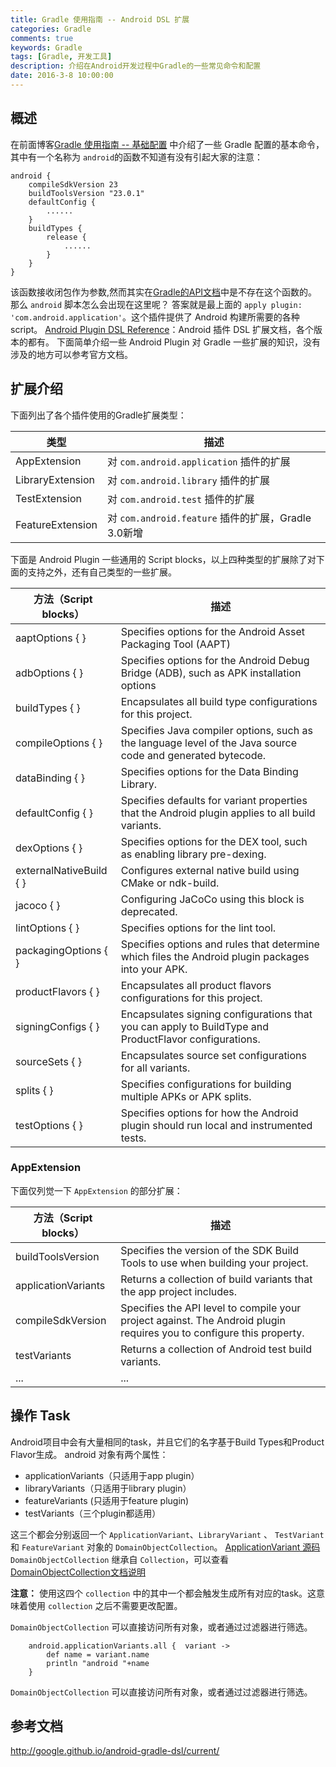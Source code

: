 ```yaml
---
title: Gradle 使用指南 -- Android DSL 扩展
categories: Gradle
comments: true
keywords: Gradle
tags: [Gradle, 开发工具]
description: 介绍在Android开发过程中Gradle的一些常见命令和配置
date: 2016-3-8 10:00:00
---
```

## 概述

在前面博客[Gradle 使用指南 -- 基础配置](http://www.heqiangfly.com/2016/03/03/development-tool-gradle-command-config/) 中介绍了一些 Gradle 配置的基本命令，其中有一个名称为 `android`的函数不知道有没有引起大家的注意：

```
android {
    compileSdkVersion 23
    buildToolsVersion "23.0.1"
    defaultConfig {
        ......
    }
    buildTypes {
        release {
            ......
        }
    }
}
```

该函数接收闭包作为参数,然而其实在[Gradle的API文档](https://docs.gradle.org/current/dsl/org.gradle.api.invocation.Gradle.html)中是不存在这个函数的。那么 `android` 脚本怎么会出现在这里呢？ 答案就是最上面的 `apply plugin: 'com.android.application'`。这个插件提供了 Android 构建所需要的各种 script。 
[Android Plugin DSL Reference](http://google.github.io/android-gradle-dsl/)：Android 插件 DSL 扩展文档，各个版本的都有。
下面简单介绍一些 Android Plugin 对 Gradle 一些扩展的知识，没有涉及的地方可以参考官方文档。

## 扩展介绍

下面列出了各个插件使用的Gradle扩展类型：

| 类型 | 描述 |
| ------------- | ------------- |
| AppExtension | 对 `com.android.application` 插件的扩展 |
| LibraryExtension | 对 `com.android.library` 插件的扩展 |
| TestExtension | 对 `com.android.test` 插件的扩展 |
| FeatureExtension | 对 `com.android.feature` 插件的扩展，Gradle 3.0新增 |

下面是 Android Plugin 一些通用的 Script blocks，以上四种类型的扩展除了对下面的支持之外，还有自己类型的一些扩展。

| 方法（Script blocks） | 描述 |
| ------------- | ------------- |
|aaptOptions { } |Specifies options for the Android Asset Packaging Tool (AAPT)|
|adbOptions { }	|Specifies options for the Android Debug Bridge (ADB), such as APK installation options|
|buildTypes { }	|Encapsulates all build type configurations for this project.|
|compileOptions { }	|Specifies Java compiler options, such as the language level of the Java source code and generated bytecode.|
|dataBinding { }|Specifies options for the Data Binding Library.
|defaultConfig { }|	Specifies defaults for variant properties that the Android plugin applies to all build variants.|
|dexOptions { }	|Specifies options for the DEX tool, such as enabling library pre-dexing.|
|externalNativeBuild { }|Configures external native build using CMake or ndk-build.|
|jacoco { }	|Configuring JaCoCo using this block is deprecated.|
|lintOptions { }|Specifies options for the lint tool.|
|packagingOptions { }|	Specifies options and rules that determine which files the Android plugin packages into your APK.|
|productFlavors { }	|Encapsulates all product flavors configurations for this project.|
|signingConfigs { }	|Encapsulates signing configurations that you can apply to BuildType and ProductFlavor configurations.|
|sourceSets { }	|Encapsulates source set configurations for all variants.|
|splits { }	|Specifies configurations for building multiple APKs or APK splits.|
|testOptions { }|	Specifies options for how the Android plugin should run local and instrumented tests.| 

### AppExtension

下面仅列觉一下 `AppExtension` 的部分扩展：

| 方法（Script blocks） | 描述 |
| ------------- | ------------- |
| buildToolsVersion | Specifies the version of the SDK Build Tools to use when building your project.  |
| applicationVariants | Returns a collection of build variants that the app project includes.  |
| compileSdkVersion | Specifies the API level to compile your project against. The Android plugin requires you to configure this property.  |
| testVariants | Returns a collection of Android test build variants.  |
| ... | ... |

## 操作 Task

Android项目中会有大量相同的task，并且它们的名字基于Build Types和Product Flavor生成。
android 对象有两个属性：

 - applicationVariants（只适用于app plugin）
 - libraryVariants（只适用于library plugin）
 - featureVariants (只适用于feature plugin)
 - testVariants（三个plugin都适用）

这三个都会分别返回一个 `ApplicationVariant`、`LibraryVariant` 、 `TestVariant` 和 `FeatureVariant` 对象的 `DomainObjectCollection`。
[ApplicationVariant 源码](https://android.googlesource.com/platform/tools/build/+/8dca86a/gradle/src/main/groovy/com/android/build/gradle/internal/ApplicationVariant.groovy)
`DomainObjectCollection` 继承自 `Collection`，可以查看 [DomainObjectCollection文档说明](https://docs.gradle.org/4.2/javadoc/org/gradle/api/DomainObjectCollection.html)

**注意：** 使用这四个 `collection` 中的其中一个都会触发生成所有对应的task。这意味着使用 `collection` 之后不需要更改配置。

`DomainObjectCollection` 可以直接访问所有对象，或者通过过滤器进行筛选。

```
    android.applicationVariants.all {  variant ->
        def name = variant.name
        println "android "+name
    }
```


`DomainObjectCollection` 可以直接访问所有对象，或者通过过滤器进行筛选。

## 参考文档

http://google.github.io/android-gradle-dsl/current/

<!-- 
https://www.jianshu.com/p/cc98a6b4f52e
https://www.baidu.com/s?word=android.applicationVariants.all&tn=50000021_hao_pg&ie=utf-8&sc=UWd1pgw-pA7EnHc1FMfqnHRkPHD1njfLPW04nBuW5y99U1Dznzu9m1Yknj6knHRvrHf1&ssl_sample=s_4%2Cs_56&srcqid=1643360121714362939
http://blog.csdn.net/qinxiandiqi/article/details/37925629
http://blog.csdn.net/maosidiaoxian/article/details/39473191
https://www.jianshu.com/p/49bb7fb43f90
http://blog.csdn.net/qinxiandiqi/article/category/2394347
https://chaosleong.gitbooks.io/gradle-for-android/content/


Android Plugin DSL Reference
https://google.github.io/android-gradle-dsl/current/
http://blog.csdn.net/wangbaochu/article/details/51177672
-->
